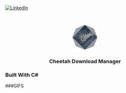 [![LinkedIn][linkedin-shield]][linkedin-url]



<!-- PROJECT LOGO -->
<br />
<p align="center">
  <a href="https://github.com/it2121/Cheetah-Download-Manager">
    <img src="logo.png" alt="Logo" width="80" height="80">
  </a>

  <h3 align="center">Cheetah Download Manager</h3>

  
### Built With C#

###GIFS




[linkedin-shield]: https://img.shields.io/badge/-LinkedIn-black.svg?style=flat-square&logo=linkedin&colorB=555
[linkedin-url]: https://www.linkedin.com/in/it2121/

